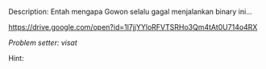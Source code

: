 Description:
Entah mengapa Gowon selalu gagal menjalankan binary ini...

https://drive.google.com/open?id=1l7jjYYloRFVTSRHo3Qm4tAt0U714o4RX


*Problem setter: visat*

Hint:

